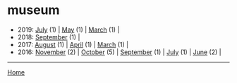 # museum

  * 2019: 
      [July](./museum-2019-07.md) (1) | 
      [May](./museum-2019-05.md) (1) | 
      [March](./museum-2019-03.md) (1) | 
  * 2018: 
      [September](./museum-2018-09.md) (1) | 
  * 2017: 
      [August](./museum-2017-08.md) (1) | 
      [April](./museum-2017-04.md) (1) | 
      [March](./museum-2017-03.md) (1) | 
  * 2016: 
      [November](./museum-2016-11.md) (2) | 
      [October](./museum-2016-10.md) (5) | 
      [September](./museum-2016-09.md) (1) | 
      [July](./museum-2016-07.md) (1) | 
      [June](./museum-2016-06.md) (2) | 

----

[Home](../)
